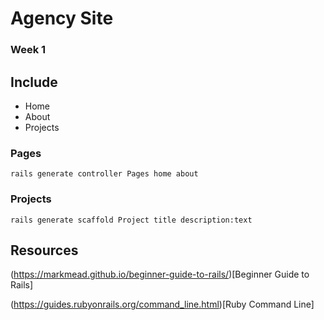 # Agency Site

### Week 1

## Include

- Home
- About
- Projects

### Pages

`rails generate controller Pages home about`

### Projects

`rails generate scaffold Project title description:text`

## Resources

(https://markmead.github.io/beginner-guide-to-rails/)[Beginner Guide to Rails]

(https://guides.rubyonrails.org/command_line.html)[Ruby Command Line]
